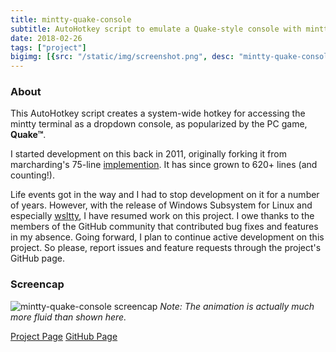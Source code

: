 ```yaml
---
title: mintty-quake-console
subtitle: AutoHotkey script to emulate a Quake-style console with mintty
date: 2018-02-26
tags: ["project"]
bigimg: [{src: "/static/img/screenshot.png", desc: "mintty-quake-console"}]
---
```


### About 

This AutoHotkey script creates a system-wide hotkey for accessing the mintty terminal as a dropdown console, as popularized by the PC game, __Quake&trade;__.

I started development on this back in 2011, originally forking it from marcharding's 75-line [implemention](https://github.com/marcharding/mintty-quake-console). It has since grown to 620+ lines (and counting!).

Life events got in the way and I had to stop development on it for a number of years. However, with the release of Windows Subsystem for Linux and especially [wsltty](https://github.com/mintty/wsltty), I have resumed work on this project. I owe thanks to the members of the GitHub community that contributed bug fixes and features in my absence. Going forward, I plan to continue active development on this project. So please, report issues and feature requests through the project's GitHub page.

### Screencap

![mintty-quake-console screencap](https://lonepie.github.io/mintty-quake-console/assets/img/optimized.gif)
_Note: The animation is actually much more fluid than shown here._

[Project Page](https://lonepie.github.io/mintty-quake-console)
[GitHub Page](https://github.com/lonepie/mintty-quake-console)
